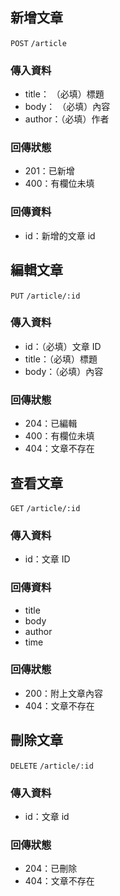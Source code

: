 ## 新增文章
`POST` `/article`
### 傳入資料
- title： （必填）標題
- body： （必填）內容
- author：（必填）作者
### 回傳狀態
- 201：已新增
- 400：有欄位未填
### 回傳資料
- id：新增的文章 id

## 編輯文章
`PUT` `/article/:id`
### 傳入資料
- id：（必填）文章 ID
- title：（必填）標題
- body：（必填）內容
### 回傳狀態
- 204：已編輯
- 400：有欄位未填
- 404：文章不存在

## 查看文章
`GET` `/article/:id`
### 傳入資料
- id：文章 ID
### 回傳資料
- title
- body
- author
- time
### 回傳狀態
- 200：附上文章內容
- 404：文章不存在

## 刪除文章
`DELETE` `/article/:id`
### 傳入資料
- id：文章 id
### 回傳狀態
- 204：已刪除
- 404：文章不存在